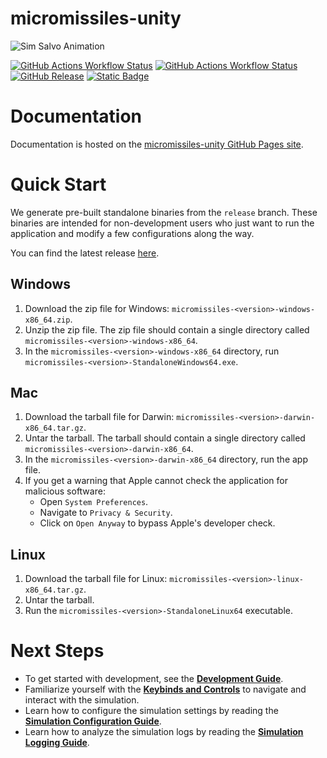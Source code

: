 # micromissiles-unity

![Sim Salvo Animation](docs/images/sim_salvo_animation.gif)

[![GitHub Actions Workflow Status](https://img.shields.io/github/actions/workflow/status/PisterLab/micromissiles-unity/build.yaml?link=https%3A%2F%2Fgithub.com%2FPisterLab%2Fmicromissiles-unity%2Factions%2Fworkflows%2Fbuild.yaml)](https://github.com/PisterLab/micromissiles-unity/actions/workflows/build.yaml)
[![GitHub Actions Workflow Status](https://img.shields.io/github/actions/workflow/status/PisterLab/micromissiles-unity/test.yaml?label=tests&link=https%3A%2F%2Fgithub.com%2FPisterLab%2Fmicromissiles-unity%2Factions%2Fworkflows%2Ftest.yaml)](https://github.com/PisterLab/micromissiles-unity/actions/workflows/test.yaml)
[![GitHub Release](https://img.shields.io/github/v/release/PisterLab/micromissiles-unity?link=https%3A%2F%2Fgithub.com%2FPisterLab%2Fmicromissiles-unity%2Freleases%2Flatest)](https://github.com/PisterLab/micromissiles-unity/releases/latest)
[![Static Badge](https://img.shields.io/badge/%F0%9F%93%93-Documentation-blue?labelColor=white)](https://pisterlab.github.io/micromissiles-unity/)

# Documentation

Documentation is hosted on the [micromissiles-unity GitHub Pages site](https://pisterlab.github.io/micromissiles-unity/).

# Quick Start

We generate pre-built standalone binaries from the `release` branch. These binaries are intended for non-development users who just want to run the application and modify a few configurations along the way.

You can find the latest release [here](https://github.com/PisterLab/micromissiles-unity/releases/latest).

## Windows

1. Download the zip file for Windows: `micromissiles-<version>-windows-x86_64.zip`.
2. Unzip the zip file. The zip file should contain a single directory called `micromissiles-<version>-windows-x86_64`.
3. In the `micromissiles-<version>-windows-x86_64` directory, run `micromissiles-<version>-StandaloneWindows64.exe`.

## Mac

1. Download the tarball file for Darwin: `micromissiles-<version>-darwin-x86_64.tar.gz`.
2. Untar the tarball. The tarball should contain a single directory called `micromissiles-<version>-darwin-x86_64`.
3. In the `micromissiles-<version>-darwin-x86_64` directory, run the app file.
4. If you get a warning that Apple cannot check the application for malicious software:
     * Open `System Preferences`.
     * Navigate to `Privacy & Security`.
     * Click on `Open Anyway` to bypass Apple's developer check.

## Linux

1. Download the tarball file for Linux: `micromissiles-<version>-linux-x86_64.tar.gz`.
2. Untar the tarball.
3. Run the `micromissiles-<version>-StandaloneLinux64` executable.

# Next Steps

- To get started with development, see the [**Development Guide**](https://pisterlab.github.io/micromissiles-unity/Development_Guide.html).
- Familiarize yourself with the [**Keybinds and Controls**](https://pisterlab.github.io/micromissiles-unity/Keybinds_and_Controls.html) to navigate and interact with the simulation.
- Learn how to configure the simulation settings by reading the [**Simulation Configuration Guide**](https://pisterlab.github.io/micromissiles-unity/Simulation_Config_Guide.html).
- Learn how to analyze the simulation logs by reading the [**Simulation Logging Guide**](https://pisterlab.github.io/micromissiles-unity/Simulation_Logging.html).
